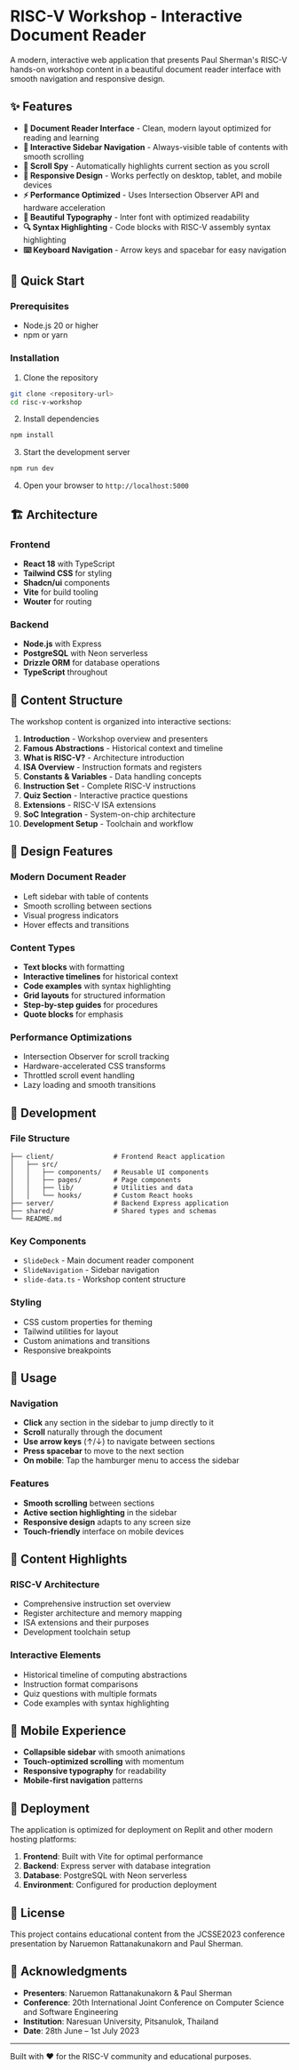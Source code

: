 # RISC-V Workshop - Interactive Document Reader

A modern, interactive web application that presents Paul Sherman's RISC-V hands-on workshop content in a beautiful document reader interface with smooth navigation and responsive design.

## ✨ Features

- **📖 Document Reader Interface** - Clean, modern layout optimized for reading and learning
- **🧭 Interactive Sidebar Navigation** - Always-visible table of contents with smooth scrolling
- **🎯 Scroll Spy** - Automatically highlights current section as you scroll
- **📱 Responsive Design** - Works perfectly on desktop, tablet, and mobile devices
- **⚡ Performance Optimized** - Uses Intersection Observer API and hardware acceleration
- **🎨 Beautiful Typography** - Inter font with optimized readability
- **🔍 Syntax Highlighting** - Code blocks with RISC-V assembly syntax highlighting
- **⌨️ Keyboard Navigation** - Arrow keys and spacebar for easy navigation

## 🚀 Quick Start

### Prerequisites
- Node.js 20 or higher
- npm or yarn

### Installation

1. Clone the repository
```bash
git clone <repository-url>
cd risc-v-workshop
```

2. Install dependencies
```bash
npm install
```

3. Start the development server
```bash
npm run dev
```

4. Open your browser to `http://localhost:5000`

## 🏗️ Architecture

### Frontend
- **React 18** with TypeScript
- **Tailwind CSS** for styling
- **Shadcn/ui** components
- **Vite** for build tooling
- **Wouter** for routing

### Backend
- **Node.js** with Express
- **PostgreSQL** with Neon serverless
- **Drizzle ORM** for database operations
- **TypeScript** throughout

## 📝 Content Structure

The workshop content is organized into interactive sections:

1. **Introduction** - Workshop overview and presenters
2. **Famous Abstractions** - Historical context and timeline
3. **What is RISC-V?** - Architecture introduction
4. **ISA Overview** - Instruction formats and registers
5. **Constants & Variables** - Data handling concepts
6. **Instruction Set** - Complete RISC-V instructions
7. **Quiz Section** - Interactive practice questions
8. **Extensions** - RISC-V ISA extensions
9. **SoC Integration** - System-on-chip architecture
10. **Development Setup** - Toolchain and workflow

## 🎨 Design Features

### Modern Document Reader
- Left sidebar with table of contents
- Smooth scrolling between sections
- Visual progress indicators
- Hover effects and transitions

### Content Types
- **Text blocks** with formatting
- **Interactive timelines** for historical context
- **Code examples** with syntax highlighting
- **Grid layouts** for structured information
- **Step-by-step guides** for procedures
- **Quote blocks** for emphasis

### Performance Optimizations
- Intersection Observer for scroll tracking
- Hardware-accelerated CSS transforms
- Throttled scroll event handling
- Lazy loading and smooth transitions

## 🔧 Development

### File Structure
```
├── client/               # Frontend React application
│   ├── src/
│   │   ├── components/   # Reusable UI components
│   │   ├── pages/        # Page components
│   │   ├── lib/          # Utilities and data
│   │   └── hooks/        # Custom React hooks
├── server/               # Backend Express application
├── shared/               # Shared types and schemas
└── README.md
```

### Key Components
- `SlideDeck` - Main document reader component
- `SlideNavigation` - Sidebar navigation
- `slide-data.ts` - Workshop content structure

### Styling
- CSS custom properties for theming
- Tailwind utilities for layout
- Custom animations and transitions
- Responsive breakpoints

## 🌟 Usage

### Navigation
- **Click** any section in the sidebar to jump directly to it
- **Scroll** naturally through the document
- **Use arrow keys** (↑/↓) to navigate between sections
- **Press spacebar** to move to the next section
- **On mobile**: Tap the hamburger menu to access the sidebar

### Features
- **Smooth scrolling** between sections
- **Active section highlighting** in the sidebar
- **Responsive design** adapts to any screen size
- **Touch-friendly** interface on mobile devices

## 🎯 Content Highlights

### RISC-V Architecture
- Comprehensive instruction set overview
- Register architecture and memory mapping
- ISA extensions and their purposes
- Development toolchain setup

### Interactive Elements
- Historical timeline of computing abstractions
- Instruction format comparisons
- Quiz questions with multiple formats
- Code examples with syntax highlighting

## 📱 Mobile Experience

- **Collapsible sidebar** with smooth animations
- **Touch-optimized scrolling** with momentum
- **Responsive typography** for readability
- **Mobile-first navigation** patterns

## 🚀 Deployment

The application is optimized for deployment on Replit and other modern hosting platforms:

1. **Frontend**: Built with Vite for optimal performance
2. **Backend**: Express server with database integration
3. **Database**: PostgreSQL with Neon serverless
4. **Environment**: Configured for production deployment

## 📄 License

This project contains educational content from the JCSSE2023 conference presentation by Naruemon Rattanakunakorn and Paul Sherman.

## 🙏 Acknowledgments

- **Presenters**: Naruemon Rattanakunakorn & Paul Sherman
- **Conference**: 20th International Joint Conference on Computer Science and Software Engineering
- **Institution**: Naresuan University, Pitsanulok, Thailand
- **Date**: 28th June – 1st July 2023

---

Built with ❤️ for the RISC-V community and educational purposes.
